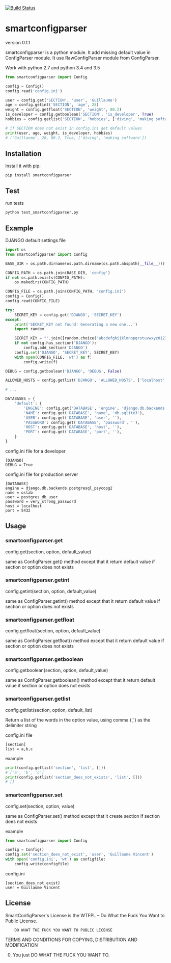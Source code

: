 [![Build Status](https://travis-ci.org/guillaumevincent/smartconfigparser.svg)](https://travis-ci.org/guillaumevincent/smartconfigparser)

# smartconfigparser

version 0.1.1

smartconfigparser is a python module. It add missing default value in ConfigParser module.
It use RawConfigParser module from ConfigParser.

Work with python 2.7 and python 3.4 and 3.5

```python
from smartconfigparser import Config

config = Config()
config.read('config.ini')

user = config.get('SECTION', 'user', 'Guillaume')
age = config.getint('SECTION', 'age', 28)
weight = config.getfloat('SECTION', 'weight', 80.2)
is_developer = config.getboolean('SECTION', 'is_developer', True)
hobbies = config.getlist('SECTION', 'hobbies', ['diving', 'making software'])

# if SECTION does not exist in config.ini get default values
print(user, age, weight, is_developer, hobbies)
# ('Guillaume', 28, 80.2, True, ['diving', 'making software'])

```



## Installation

Install it with pip:

    pip install smartconfigparser


## Test

run tests

    python test_smartconfigparser.py

## Example

DJANGO default settings file

```python
import os
from smartconfigparser import Config

BASE_DIR = os.path.dirname(os.path.dirname(os.path.abspath(__file__)))

CONFIG_PATH = os.path.join(BASE_DIR, 'config')
if not os.path.exists(CONFIG_PATH):
    os.makedirs(CONFIG_PATH)

CONFIG_FILE = os.path.join(CONFIG_PATH, 'config.ini')
config = Config()
config.read(CONFIG_FILE)

try:
    SECRET_KEY = config.get('DJANGO', 'SECRET_KEY')
except:
    print('SECRET_KEY not found! Generating a new one...')
    import random

    SECRET_KEY = "".join([random.choice("abcdefghijklmnopqrstuvwxyz0123456789!@#$^&*(-_=+)") for i in range(50)])
    if not config.has_section('DJANGO'):
        config.add_section('DJANGO')
    config.set('DJANGO', 'SECRET_KEY', SECRET_KEY)
    with open(CONFIG_FILE, 'wt') as f:
        config.write(f)

DEBUG = config.getboolean('DJANGO', 'DEBUG', False)

ALLOWED_HOSTS = config.getlist('DJANGO', 'ALLOWED_HOSTS', ['localhost', '127.0.0.1'])

# ...

DATABASES = {
    'default': {
        'ENGINE': config.get('DATABASE', 'engine', 'django.db.backends.sqlite3'),
        'NAME': config.get('DATABASE', 'name', 'db.sqlite3'),
        'USER': config.get('DATABASE', 'user', ''),
        'PASSWORD': config.get('DATABASE', 'password', ''),
        'HOST': config.get('DATABASE', 'host', ''),
        'PORT': config.get('DATABASE', 'port', ''),
    }
}
```

config.ini file for a developer

    [DJANGO]
    DEBUG = True


config.ini file for production server

    [DATABASE]
    engine = django.db.backends.postgresql_psycopg2
    name = oslab
    user = postgres_db_user
    password = very_strong_password
    host = localhost
    port = 5432


## Usage

### smartconfigparser.get

config.get(section, option, default_value)

same as ConfigParser.get() method except that it return default value if section or option does not exists
    
    
### smartconfigparser.getint


config.getint(section, option, default_value)

same as ConfigParser.getint() method except that it return default value if section or option does not exists


### smartconfigparser.getfloat


config.getfloat(section, option, default_value)

same as ConfigParser.getfloat() method except that it return default value if section or option does not exists



### smartconfigparser.getboolean

config.getboolean(section, option, default_value)

same as ConfigParser.getboolean() method except that it return default value if section or option does not exists


### smartconfigparser.getlist

config.getlist(section, option, default_list)

Return a list of the words in the option value, using comma (',') as the delimiter string

config.ini file 

    [section]
    list = a,b,c

example 

```python
print(config.getlist('section', 'list', []))
# ['a', 'b', 'c']
print(config.getlist('section_does_not_exists', 'list', []))
# []
```

### smartconfigparser.set

config.set(section, option, value)

same as ConfigParser.set() method except that it create section if section does not exists

example 

```python
from smartconfigparser import Config

config = Config()
config.set('section_does_not_exist', 'user', 'Guillaume Vincent')
with open('config.ini', 'wt') as configfile:
    config.write(configfile)
```

config.ini

    [section_does_not_exist]
    user = Guillaume Vincent


## License

SmartConfigParser's License is the WTFPL – Do What the Fuck You Want to Public License.

        DO WHAT THE FUCK YOU WANT TO PUBLIC LICENSE
TERMS AND CONDITIONS FOR COPYING, DISTRIBUTION AND MODIFICATION

0. You just DO WHAT THE FUCK YOU WANT TO.



